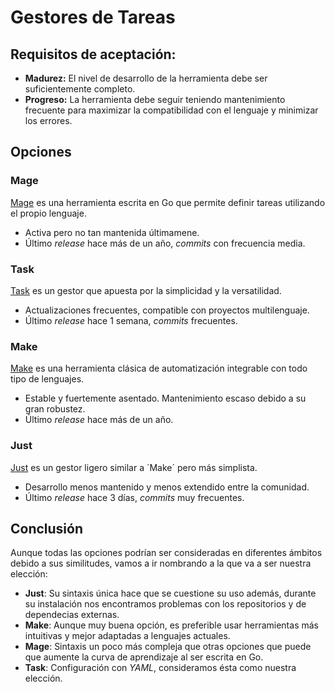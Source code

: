 # Gestores de Tareas
## Requisitos de aceptación:

- **Madurez:** El nivel de desarrollo de la herramienta debe ser suficientemente completo.
- **Progreso:** La herramienta debe seguir teniendo mantenimiento frecuente para maximizar la compatibilidad con el lenguaje y minimizar los errores.

## Opciones
### Mage
[Mage](https://magefile.org/) es una herramienta escrita en Go que permite definir tareas utilizando el propio lenguaje.

- Activa pero no tan mantenida últimamene.
- Último *release* hace más de un año, *commits* con frecuencia media.

### Task
[Task](https://taskfile.dev/) es un gestor que apuesta por la simplicidad y la versatilidad.

- Actualizaciones frecuentes, compatible con proyectos multilenguaje.
- Último *release* hace 1 semana, *commits* frecuentes.

### Make

[Make](https://www.gnu.org/software/make/) es una herramienta clásica de automatización integrable con todo tipo de lenguajes.

- Estable y fuertemente asentado. Mantenimiento escaso debido a su gran robustez.
- Último *release* hace más de un año.

### Just
[Just](https://just.systems/) es un gestor ligero similar a ´Make´ pero más simplista.

- Desarrollo menos mantenido y menos extendido entre la comunidad.
- Último *release* hace 3 días, *commits* muy frecuentes.

## Conclusión
Aunque todas las opciones podrían ser consideradas en diferentes ámbitos debido a sus similitudes, vamos a ir nombrando a la que va a ser nuestra elección:

- **Just**: Su sintaxis única hace que se cuestione su uso además, durante su instalación nos encontramos problemas con los repositorios y de dependecias externas.
- **Make**: Aunque muy buena opción, es preferible usar herramientas más intuitivas y mejor adaptadas a lenguajes actuales.
- **Mage**: Sintaxis un poco más compleja que otras opciones que puede que aumente la curva de aprendizaje al ser escrita en Go.
- **Task**: Configuración con *YAML*, consideramos ésta como nuestra elección.
